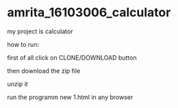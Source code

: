 # amrita_16103006_calculator

my project is calculator

how to run:

first of all click on CLONE/DOWNLOAD button

then download the zip file

unzip it

run the programm new 1.html in any browser
